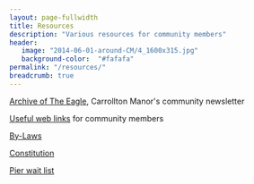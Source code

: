 ```yaml
---
layout: page-fullwidth
title: Resources
description: "Various resources for community members"
header:
   image: "2014-06-01-around-CM/4_1600x315.jpg"
   background-color:  "#fafafa"
permalink: "/resources/"
breadcrumb: true
---
```

<a href="/resources/eagle-archive/">Archive of The Eagle</a>, Carrollton Manor's community newsletter

<a href="/resources/links/">Useful web links</a> for community members 

<a href="/resources/by-laws/">By-Laws</a>

<a href="/resources/constitution/">Constitution</a>

<a href="/resources/pier-wait-list/">Pier wait list</a>

<!-- Also see our <a href="/resources/faq/">frequently asked questions page</a>, or <a href="/search/">search the site</a>. -->
